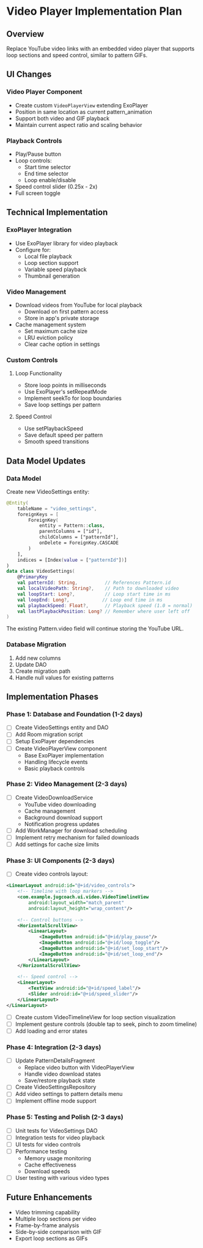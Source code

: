 # Video Player Implementation Plan

## Overview
Replace YouTube video links with an embedded video player that supports loop sections and speed control, similar to pattern GIFs.

## UI Changes

### Video Player Component
- Create custom `VideoPlayerView` extending ExoPlayer
- Position in same location as current pattern_animation
- Support both video and GIF playback
- Maintain current aspect ratio and scaling behavior

### Playback Controls
- Play/Pause button
- Loop controls:
  - Start time selector 
  - End time selector
  - Loop enable/disable
- Speed control slider (0.25x - 2x)
- Full screen toggle

## Technical Implementation

### ExoPlayer Integration
- Use ExoPlayer library for video playback
- Configure for:
  - Local file playback
  - Loop section support
  - Variable speed playback
  - Thumbnail generation

### Video Management
- Download videos from YouTube for local playback
  - Download on first pattern access
  - Store in app's private storage
- Cache management system
  - Set maximum cache size
  - LRU eviction policy
  - Clear cache option in settings

### Custom Controls
1. Loop Functionality
   - Store loop points in milliseconds
   - Use ExoPlayer's setRepeatMode
   - Implement seekTo for loop boundaries
   - Save loop settings per pattern

2. Speed Control
   - Use setPlaybackSpeed
   - Save default speed per pattern
   - Smooth speed transitions

## Data Model Updates

### Data Model
Create new VideoSettings entity:
```kotlin
@Entity(
    tableName = "video_settings",
    foreignKeys = [
        ForeignKey(
            entity = Pattern::class,
            parentColumns = ["id"],
            childColumns = ["patternId"],
            onDelete = ForeignKey.CASCADE
        )
    ],
    indices = [Index(value = ["patternId"])]
)
data class VideoSettings(
    @PrimaryKey
    val patternId: String,          // References Pattern.id
    val localVideoPath: String?,    // Path to downloaded video
    val loopStart: Long?,           // Loop start time in ms
    val loopEnd: Long?,            // Loop end time in ms
    val playbackSpeed: Float?,      // Playback speed (1.0 = normal)
    val lastPlaybackPosition: Long? // Remember where user left off
)
```

The existing Pattern.video field will continue storing the YouTube URL.

### Database Migration
1. Add new columns
2. Update DAO
3. Create migration path
4. Handle null values for existing patterns

## Implementation Phases

### Phase 1: Database and Foundation (1-2 days)
- [ ] Create VideoSettings entity and DAO
- [ ] Add Room migration script
- [ ] Setup ExoPlayer dependencies
- [ ] Create VideoPlayerView component
  - Base ExoPlayer implementation
  - Handling lifecycle events
  - Basic playback controls

### Phase 2: Video Management (2-3 days)
- [ ] Create VideoDownloadService
  - YouTube video downloading
  - Cache management
  - Background download support
  - Notification progress updates
- [ ] Add WorkManager for download scheduling
- [ ] Implement retry mechanism for failed downloads
- [ ] Add settings for cache size limits

### Phase 3: UI Components (2-3 days)
- [ ] Create video controls layout:
```xml
<LinearLayout android:id="@+id/video_controls">
    <!-- Timeline with loop markers -->
    <com.example.jugcoach.ui.video.VideoTimelineView
        android:layout_width="match_parent"
        android:layout_height="wrap_content"/>
    
    <!-- Control buttons -->
    <HorizontalScrollView>
        <LinearLayout>
            <ImageButton android:id="@+id/play_pause"/>
            <ImageButton android:id="@+id/loop_toggle"/>
            <ImageButton android:id="@+id/set_loop_start"/>
            <ImageButton android:id="@+id/set_loop_end"/>
        </LinearLayout>
    </HorizontalScrollView>
    
    <!-- Speed control -->
    <LinearLayout>
        <TextView android:id="@+id/speed_label"/>
        <Slider android:id="@+id/speed_slider"/>
    </LinearLayout>
</LinearLayout>
```
- [ ] Create custom VideoTimelineView for loop section visualization
- [ ] Implement gesture controls (double tap to seek, pinch to zoom timeline)
- [ ] Add loading and error states

### Phase 4: Integration (2-3 days)
- [ ] Update PatternDetailsFragment
  - Replace video button with VideoPlayerView
  - Handle video download states
  - Save/restore playback state
- [ ] Create VideoSettingsRepository
- [ ] Add video settings to pattern details menu
- [ ] Implement offline mode support

### Phase 5: Testing and Polish (2-3 days)
- [ ] Unit tests for VideoSettings DAO
- [ ] Integration tests for video playback
- [ ] UI tests for video controls
- [ ] Performance testing
  - Memory usage monitoring
  - Cache effectiveness
  - Download speeds
- [ ] User testing with various video types

## Future Enhancements
- Video trimming capability
- Multiple loop sections per video
- Frame-by-frame analysis
- Side-by-side comparison with GIF
- Export loop sections as GIFs